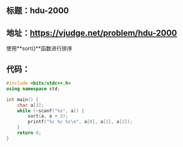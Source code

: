 ## 标题：hdu-2000
地址：https://vjudge.net/problem/hdu-2000
---
使用**sort()**函数进行排序
## 代码：
```cpp
#include <bits/stdc++.h>
using namespace std;

int main() {
    char a[3];
    while (~scanf("%s", a)) {
        sort(a, a + 3);
        printf("%c %c %c\n", a[0], a[1], a[2]);
    }
    return 0;
}

```